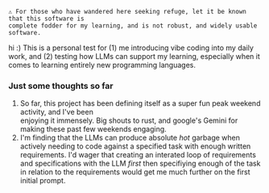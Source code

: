```
⚠️ For those who have wandered here seeking refuge, let it be known that this software is 
complete fodder for my learning, and is not robust, and widely usable software.
```

hi :) This is a personal test for (1) me introducing vibe coding into my daily work, and (2) testing
how LLMs can support my learning, especially when it comes to learning entirely new programming
languages. 

### Just some thoughts so far
1. So far, this project has been defining itself as a super fun peak weekend activity, and I've been\
enjoying it immensely. Big shouts to rust, and google's Gemini for making these past few weekends
engaging.  
2. I'm finding that the LLMs can produce absolute *hot* garbage when actively needing to code against
a specified task with enough written requirements. I'd wager that creating an interated loop of
requirements and specifications with the LLM *first* then specifiying enough of the task in relation
to the requirements would get me much further on the first initial prompt. 

